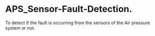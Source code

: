 # APS_Sensor-Fault-Detection.
To detect if the fault is occurring from the sensors of the Air pressure system or not.
